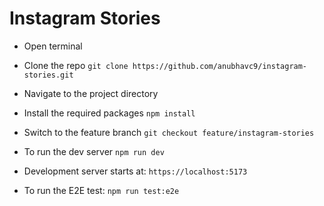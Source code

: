 # Instagram Stories

- Open terminal
  
- Clone the repo
  `git clone https://github.com/anubhavc9/instagram-stories.git`

- Navigate to the project directory

- Install the required packages
  `npm install`

- Switch to the feature branch
  `git checkout feature/instagram-stories`

- To run the dev server
  `npm run dev`

- Development server starts at:
  `https://localhost:5173`

- To run the E2E test:
  `npm run test:e2e`
